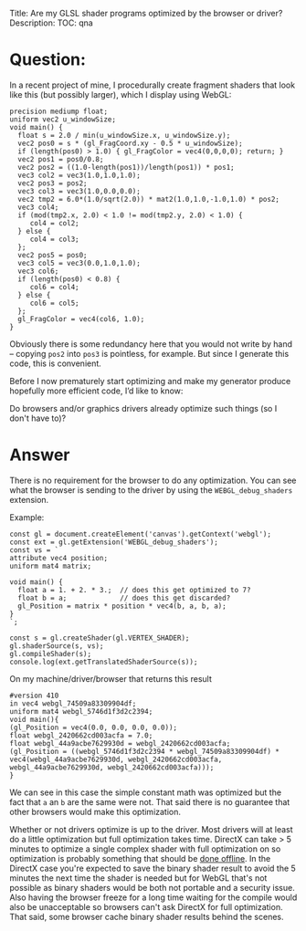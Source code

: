Title: Are my GLSL shader programs optimized by the browser or driver?
Description:
TOC: qna

# Question:

In a recent project of mine, I procedurally create fragment shaders that look like this (but possibly larger), which I display using WebGL:

    precision mediump float;
    uniform vec2 u_windowSize;
    void main() {
      float s = 2.0 / min(u_windowSize.x, u_windowSize.y);
      vec2 pos0 = s * (gl_FragCoord.xy - 0.5 * u_windowSize);
      if (length(pos0) > 1.0) { gl_FragColor = vec4(0,0,0,0); return; }
      vec2 pos1 = pos0/0.8;
      vec2 pos2 = ((1.0-length(pos1))/length(pos1)) * pos1;
      vec3 col2 = vec3(1.0,1.0,1.0);
      vec2 pos3 = pos2;
      vec3 col3 = vec3(1.0,0.0,0.0);
      vec2 tmp2 = 6.0*(1.0/sqrt(2.0)) * mat2(1.0,1.0,-1.0,1.0) * pos2;
      vec3 col4;
      if (mod(tmp2.x, 2.0) < 1.0 != mod(tmp2.y, 2.0) < 1.0) {
         col4 = col2;
      } else {
         col4 = col3;
      };      
      vec2 pos5 = pos0;
      vec3 col5 = vec3(0.0,1.0,1.0);
      vec3 col6;
      if (length(pos0) < 0.8) {
         col6 = col4;
      } else {
         col6 = col5;
      };
      gl_FragColor = vec4(col6, 1.0);
    }

Obviously there is some redundancy here that you would not write by hand – copying `pos2` into `pos3` is pointless, for example. But since I generate this code, this is convenient.

Before I now prematurely start optimizing and make my generator produce hopefully more efficient code, I’d like to know:

Do browsers and/or graphics drivers already optimize such things (so I don't have to)?

# Answer

There is no requirement for the browser to do any optimization. You can see what the browser is sending to the driver by using the `WEBGL_debug_shaders` extension. 

Example:

<!-- begin snippet: js hide: false console: true babel: false -->

<!-- language: lang-js -->

    const gl = document.createElement('canvas').getContext('webgl');
    const ext = gl.getExtension('WEBGL_debug_shaders');
    const vs = `
    attribute vec4 position;
    uniform mat4 matrix;

    void main() {
      float a = 1. + 2. * 3.;  // does this get optimized to 7?
      float b = a;             // does this get discarded?
      gl_Position = matrix * position * vec4(b, a, b, a);
    }
    `;

    const s = gl.createShader(gl.VERTEX_SHADER);
    gl.shaderSource(s, vs);
    gl.compileShader(s);
    console.log(ext.getTranslatedShaderSource(s));

<!-- end snippet -->

On my machine/driver/browser that returns this result

    #version 410
    in vec4 webgl_74509a83309904df;
    uniform mat4 webgl_5746d1f3d2c2394;
    void main(){
    (gl_Position = vec4(0.0, 0.0, 0.0, 0.0));
    float webgl_2420662cd003acfa = 7.0;
    float webgl_44a9acbe7629930d = webgl_2420662cd003acfa;
    (gl_Position = ((webgl_5746d1f3d2c2394 * webgl_74509a83309904df) * vec4(webgl_44a9acbe7629930d, webgl_2420662cd003acfa, webgl_44a9acbe7629930d, webgl_2420662cd003acfa)));
    }

We can see in this case the simple constant math was optimized but the fact that `a` an `b` are the same were not. That said there is no guarantee that other browsers would make this optimization.

Whether or not drivers optimize is up to the driver. Most drivers will at least do a little optimization but full optimization takes time. DirectX can take > 5 minutes to optimize a single complex shader with full optimization on so optimization is probably something that should be [done offline](https://www.google.com/search?q=javascript+glsl+optimizer). In the DirectX case you're expected to save the binary shader result to avoid the 5 minutes the next time the shader is needed but for WebGL that's not possible as binary shaders would be both not portable and a security issue. Also having the browser freeze for a long time waiting for the compile would also be unacceptable so browsers can't ask DirectX for full optimization. That said, some browser cache binary shader results behind the scenes.
